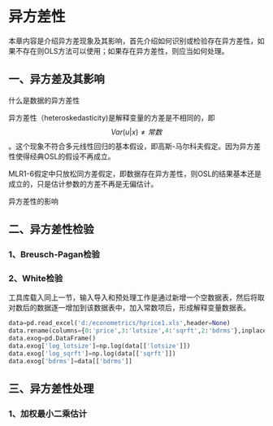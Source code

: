 # 异方差性

本章内容是介绍异方差现象及其影响，首先介绍如何识别或检验存在异方差性，如果不存在则OLS方法可以使用；如果存在异方差性，则应当如何处理。

## 一、异方差及其影响

什么是数据的异方差性

异方差性（heteroskedasticity\)是解释变量的方差是不相同的，即$$Var(u|x)≠常数$$。这个现象不符合多元线性回归的基本假设，即高斯-马尔科夫假定。因为异方差性使得经典OSL的假设不再成立。

MLR1-6假定中只放松同方差假定，即数据存在异方差性，则OSL的结果基本还是成立的，只是估计参数的方差不再是无偏估计。

异方差性的影响

## 二、异方差性检验

### 1、Breusch-Pagan检验

### 2、White检验

工具库载入同上一节，输入导入和预处理工作是通过新增一个空数据表，然后将取对数后的数据逐一增加到该数据表中，加入常数项后，形成解释变量数据表。

```py
data=pd.read_excel('d:/econometrics/hprice1.xls',header=None)
data.rename(columns={0:'price',3:'lotsize',4:'sqrft',2:'bdrms'},inplace=True)
data.exog=pd.DataFrame()
data.exog['log_lotsize']=np.log(data[['lotsize']])
data.exog['log_sqrft']=np.log(data[['sqrft']])
data.exog['bdrms']=data[['bdrms']]
```

## 三、异方差性处理

### 1、加权最小二乘估计



